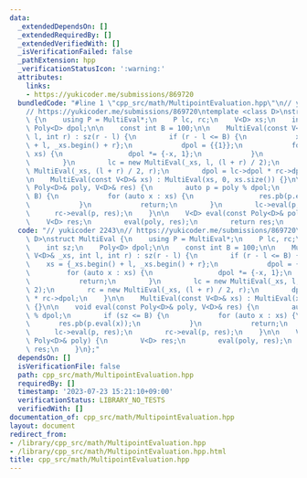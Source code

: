 ```yaml
---
data:
  _extendedDependsOn: []
  _extendedRequiredBy: []
  _extendedVerifiedWith: []
  _isVerificationFailed: false
  _pathExtension: hpp
  _verificationStatusIcon: ':warning:'
  attributes:
    links:
    - https://yukicoder.me/submissions/869720
  bundledCode: "#line 1 \"cpp_src/math/MultipointEvaluation.hpp\"\n// yukicoder 2243\n\
    // https://yukicoder.me/submissions/869720\ntemplate <class D>\nstruct MultiEval\
    \ {\n    using P = MultiEval*;\n    P lc, rc;\n    V<D> xs;\n    int sz;\n   \
    \ Poly<D> dpol;\n\n    const int B = 100;\n\n    MultiEval(const V<D>& _xs, int\
    \ l, int r) : sz(r - l) {\n        if (r - l <= B) {\n            xs = {_xs.begin()\
    \ + l, _xs.begin() + r};\n            dpol = {{1}};\n            for (auto x :\
    \ xs) {\n                dpol *= {-x, 1};\n            }\n            return;\n\
    \        }\n        lc = new MultiEval(_xs, l, (l + r) / 2);\n        rc = new\
    \ MultiEval(_xs, (l + r) / 2, r);\n        dpol = lc->dpol * rc->dpol;\n    }\n\
    \n    MultiEval(const V<D>& xs) : MultiEval(xs, 0, xs.size()) {}\n\n    void eval(const\
    \ Poly<D>& poly, V<D>& res) {\n        auto p = poly % dpol;\n        if (sz <=\
    \ B) {\n            for (auto x : xs) {\n                res.pb(p.eval(x));\n\
    \            }\n            return;\n        }\n        lc->eval(p, res);\n  \
    \      rc->eval(p, res);\n    }\n\n    V<D> eval(const Poly<D>& poly) {\n    \
    \    V<D> res;\n        eval(poly, res);\n        return res;\n    }\n};\n"
  code: "// yukicoder 2243\n// https://yukicoder.me/submissions/869720\ntemplate <class\
    \ D>\nstruct MultiEval {\n    using P = MultiEval*;\n    P lc, rc;\n    V<D> xs;\n\
    \    int sz;\n    Poly<D> dpol;\n\n    const int B = 100;\n\n    MultiEval(const\
    \ V<D>& _xs, int l, int r) : sz(r - l) {\n        if (r - l <= B) {\n        \
    \    xs = {_xs.begin() + l, _xs.begin() + r};\n            dpol = {{1}};\n   \
    \         for (auto x : xs) {\n                dpol *= {-x, 1};\n            }\n\
    \            return;\n        }\n        lc = new MultiEval(_xs, l, (l + r) /\
    \ 2);\n        rc = new MultiEval(_xs, (l + r) / 2, r);\n        dpol = lc->dpol\
    \ * rc->dpol;\n    }\n\n    MultiEval(const V<D>& xs) : MultiEval(xs, 0, xs.size())\
    \ {}\n\n    void eval(const Poly<D>& poly, V<D>& res) {\n        auto p = poly\
    \ % dpol;\n        if (sz <= B) {\n            for (auto x : xs) {\n         \
    \       res.pb(p.eval(x));\n            }\n            return;\n        }\n  \
    \      lc->eval(p, res);\n        rc->eval(p, res);\n    }\n\n    V<D> eval(const\
    \ Poly<D>& poly) {\n        V<D> res;\n        eval(poly, res);\n        return\
    \ res;\n    }\n};"
  dependsOn: []
  isVerificationFile: false
  path: cpp_src/math/MultipointEvaluation.hpp
  requiredBy: []
  timestamp: '2023-07-23 15:21:10+09:00'
  verificationStatus: LIBRARY_NO_TESTS
  verifiedWith: []
documentation_of: cpp_src/math/MultipointEvaluation.hpp
layout: document
redirect_from:
- /library/cpp_src/math/MultipointEvaluation.hpp
- /library/cpp_src/math/MultipointEvaluation.hpp.html
title: cpp_src/math/MultipointEvaluation.hpp
---
```

